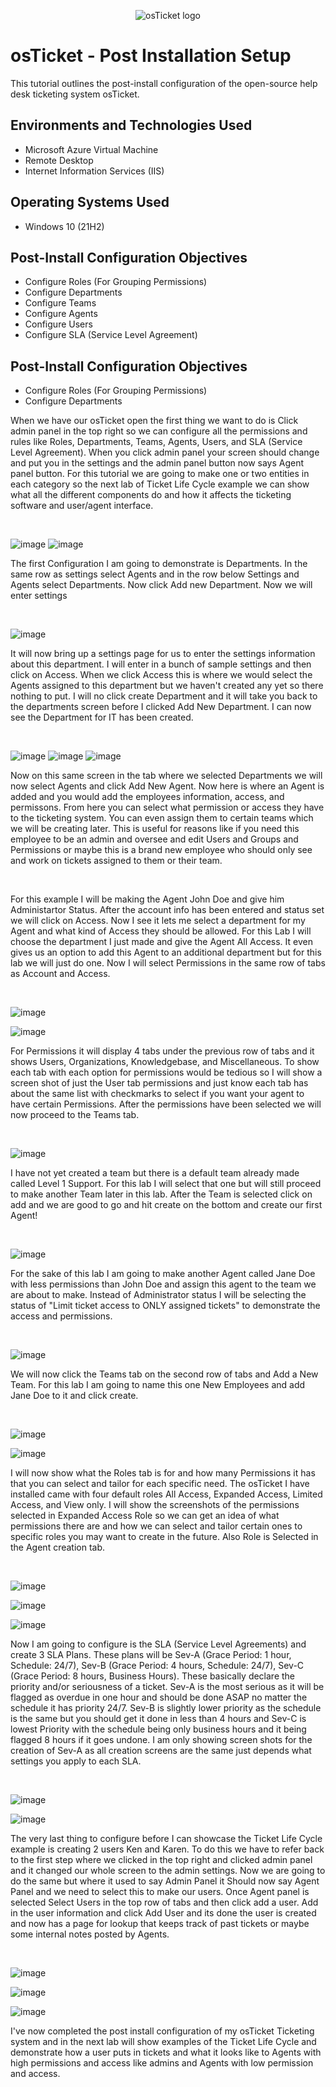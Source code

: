 <p align="center">
<img src="https://i.imgur.com/Clzj7Xs.png" alt="osTicket logo"/>
</p>
<h1>osTicket - Post Installation Setup</h1>
This tutorial outlines the post-install configuration of the open-source help desk ticketing system osTicket.<br />

<h2>Environments and Technologies Used</h2>

- Microsoft Azure Virtual Machine
- Remote Desktop
- Internet Information Services (IIS)

<h2>Operating Systems Used </h2>

- Windows 10</b> (21H2)
  
<h2>Post-Install Configuration Objectives </h2>

- Configure Roles (For Grouping Permissions)</b>
- Configure Departments
- Configure Teams
- Configure Agents
- Configure Users
- Configure SLA (Service Level Agreement)

<h2>Post-Install Configuration Objectives </h2>

- Configure Roles (For Grouping Permissions)
- Configure Departments
  

<p>
When we have our osTicket open the first thing we want to do is Click admin panel in the top right so we can configure all the permissions and rules like Roles, Departments, Teams, Agents, Users, and SLA (Service Level Agreement). When you click admin panel your screen should change and put you in the settings and the admin panel button now says Agent panel button. For this tutorial we are going to make one or two entities in each category so the next lab of Ticket Life Cycle example we can show what all the different components do and how it affects the ticketing software and user/agent interface.
</p>
<br />

![image](https://github.com/user-attachments/assets/991b8f89-4436-4c4a-8c08-337f6619b255)
![image](https://github.com/user-attachments/assets/9f321774-b577-4c08-9bd5-389252e49e7a)


</p>
<p>
The first Configuration I am going to demonstrate is Departments. In the same row as settings select Agents and in the row below Settings and Agents select Departments. Now click Add new Department. Now we will enter settings
</p>
<br />

![image](https://github.com/user-attachments/assets/5310143d-e0cc-4b95-a8b9-e090cc61eeed)

<p>
It will now bring up a settings page for us to enter the settings information about this department. I will enter in a bunch of sample settings and then click on Access. When we click Access this is where we would select the Agents assigned to this department but we haven't created any yet so there nothing to put. I will no click create Department and it will take you back to the departments screen before I clicked Add New Department. I can now see the Department for IT has been created.
</p>
<br />

![image](https://github.com/user-attachments/assets/c805ff52-3ed1-4c30-99ec-ebece189fc20)
![image](https://github.com/user-attachments/assets/43bfa9d5-21db-4999-b738-391e38cc51f4)
![image](https://github.com/user-attachments/assets/13061899-72aa-4998-9ebf-9f5588469f33)

<p>
Now on this same screen in the tab where we selected Departments we will now select Agents and click Add New Agent. Now here is where an Agent is added and you would add the employees information, access, and permissons. From here you can select what permission or access they have to the ticketing system. You can even assign them to certain teams which we will be creating later. This is useful for reasons like if you need this employee to be an admin and oversee and edit Users and Groups and Permissions or maybe this is a brand new employee who should only see and work on tickets assigned to them or their team.
</p>
<br />

<p>
For this example I will be making the Agent John Doe and give him Administartor Status. After the account info has been entered and status set we will click on Access. Now I see it lets me select a department for my Agent and what kind of Access they should be allowed. For this Lab I will choose the department I just made and give the Agent All Access. It even gives us an option to add this Agent to an additional department but for this lab we will just do one. Now I will select Permissions in the same row of tabs as Account and Access.
</p>
<br />

![image](https://github.com/user-attachments/assets/b4284514-a104-48fa-9e04-ad28107e2bbb)

![image](https://github.com/user-attachments/assets/83df74e5-7a18-4b00-9381-aa04001b9903)

<p>
For Permissions it will display 4 tabs under the previous row of tabs and it shows Users, Organizations, Knowledgebase, and Miscellaneous. To show each tab with each option for permissions would be tedious so I will show a screen shot of just the User tab permissions and just know each tab has about the same list with checkmarks to select if you want your agent to have certain Permissions. After the permissions have been selected we will now proceed to the Teams tab.
</p>
<br />

![image](https://github.com/user-attachments/assets/d514e7f1-da19-4128-a0a9-bdf7cf807fe4)

<p>
I have not yet created a team but there is a default team already made called Level 1 Support. For this lab I will select that one but will still proceed to make another Team later in this lab. After the Team is selected click on add and we are good to go and hit create on the bottom and create our first Agent!
</p>
<br />

![image](https://github.com/user-attachments/assets/1c5f0052-1962-45ec-bb27-844b87f40a5a)


<p>
For the sake of this lab I am going to make another Agent called Jane Doe with less permissions than John Doe and assign this agent to the team we are about to make. Instead of Administrator status I will be selecting the status of "Limit ticket access to ONLY assigned tickets" to demonstrate the access and permissions.
</p>
<br />

![image](https://github.com/user-attachments/assets/7eebd1a6-bf89-4c37-8b8e-23c901064151)



<p>
We will now click the Teams tab on the second row of tabs and Add a New Team. For this lab I am going to name this one New Employees and add Jane Doe to it and click create.
</p>
<br />

![image](https://github.com/user-attachments/assets/da79aabf-fc22-40f2-8fff-527f91199bdb)

![image](https://github.com/user-attachments/assets/f1471f7a-95d1-48e2-95b3-a3fcca7e9c1b)



<p>
I will now show what the Roles tab is for and how many Permissions it has that you can select and tailor for each specific need. The osTicket I have installed came with four default roles All Access, Expanded Access, Limited Access, and View only. I will show the screenshots of the permissions selected in Expanded Access Role so we can get an idea of what permissions there are and how we can select and tailor certain ones to specific roles you may want to create in the future. Also Role is Selected in the Agent creation tab.
</p>
<br />

![image](https://github.com/user-attachments/assets/ee055cc3-f12d-461f-8d2d-406a8aedb21c)

![image](https://github.com/user-attachments/assets/707db323-9128-4c8f-b137-5422d96fadc1)

![image](https://github.com/user-attachments/assets/3a54d7b8-94f9-49ee-9661-841b569f86b3)


<p>
Now I am going to configure is the SLA (Service Level Agreements) and create 3 SLA Plans. These plans will be Sev-A (Grace Period: 1 hour, Schedule: 24/7), Sev-B (Grace Period: 4 hours, Schedule: 24/7), Sev-C (Grace Period: 8 hours, Business Hours). These basically declare the priority and/or seriousness of a ticket. Sev-A is the most serious as it will be flagged as overdue in one hour and should be done ASAP no matter the schedule it has priority 24/7. Sev-B is slightly lower priority as the schedule is the same but you should get it done in less than 4 hours and Sev-C is lowest Priority with the schedule being only business hours and it being flagged 8 hours if it goes undone. I am only showing screen shots for the creation of Sev-A as all creation screens are the same just depends what settings you apply to each SLA.
</p>
<br />

![image](https://github.com/user-attachments/assets/d6eee27d-d0aa-4137-9d9c-527bccaec910)

![image](https://github.com/user-attachments/assets/23813581-40a1-4581-8224-4f1592d7b590)

<p>
The very last thing to configure before I can showcase the Ticket Life Cycle example is creating 2 users Ken and Karen. To do this we have to refer back to the first step where we clicked in the top right and clicked admin panel and it changed our whole screen to the admin settings. Now we are going to do the same but where it used to say Admin Panel it Should now say Agent Panel and we need to select this to make our users. Once Agent panel is selected Select Users in the top row of tabs and then click add a user. Add in the user information and click Add User and its done the user is created and now has a page for lookup that keeps track of past tickets or maybe some internal notes posted by Agents.
</p>
<br /> 

![image](https://github.com/user-attachments/assets/31f7755f-8f55-46da-9e77-d6551e213b8b)

![image](https://github.com/user-attachments/assets/b1464bd7-91cf-4fe5-be17-350ab08063d2)

![image](https://github.com/user-attachments/assets/a394f86e-4f8a-4f3a-ae2e-301bf5b2d147)

<p>
I've now completed the post install configuration of my osTicket Ticketing system and in the next lab will show examples of the Ticket Life Cycle and demonstrate how a user puts in tickets and what it looks like to Agents with high permissions and access like admins and Agents with low permission and access.
</p>
<br /> 
